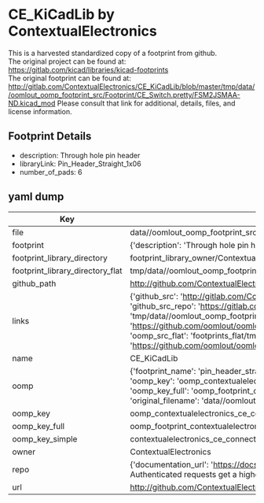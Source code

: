# CE_KiCadLib by ContextualElectronics  
This is a harvested standardized copy of a footprint from github.  
The original project can be found at:  
https://gitlab.com/kicad/libraries/kicad-footprints  
The original footprint can be found at:
http://gitlab.com/ContextualElectronics/CE_KiCadLib/blob/master/tmp/data//oomlout_oomp_footprint_src/Footprint/CE_Switch.pretty/FSM2JSMAA-ND.kicad_mod
Please consult that link for additional, details, files, and license information.  
## Footprint Details
* description: Through hole pin header  
* libraryLink: Pin_Header_Straight_1x06  
* number_of_pads: 6  
## yaml dump  
| Key | Value |  
| --- | --- |  
| file | data//oomlout_oomp_footprint_src/CE_KiCadLib/Footprint/CE_Connector.pretty/Pin_Header_Straight_1x06.kicad_mod |  
| footprint | {'description': 'Through hole pin header', 'libraryLink': 'Pin_Header_Straight_1x06', 'number_of_pads': 6} |  
| footprint_library_directory | footprint_library_owner/ContextualElectronics_CE_KiCadLib |  
| footprint_library_directory_flat | tmp/data//oomlout_oomp_footprint_src/footprints_flat/contextualelectronics_ce_connector_pin_header_straight_1x06/working |  
| github_path | http://github.com/ContextualElectronics/CE_KiCadLib/blob/master/tmp/data//oomlout_oomp_footprint_src/Footprint/CE_Connector.pretty/Pin_Header_Straight_1x06.kicad_mod |  
| links | {'github_src': 'http://gitlab.com/ContextualElectronics/CE_KiCadLib/blob/master/tmp/data//oomlout_oomp_footprint_src/Footprint/CE_Switch.pretty/FSM2JSMAA-ND.kicad_mod', 'github_src_repo': 'https://gitlab.com/kicad/libraries/kicad-footprints', 'oomp_bot': 'tmp/data//oomlout_oomp_footprint_src/footprints/contextualelectronics_ce_connector_pin_header_straight_1x06/working', 'oomp_bot_github': 'https://github.com/oomlout/oomlout_oomp_footprint_bot/tree/main/tmp/data//oomlout_oomp_footprint_src/footprints/contextualelectronics_ce_connector_pin_header_straight_1x06/working', 'oomp_src_flat': 'footprints_flat/tmp/data//oomlout_oomp_footprint_src/footprints_flat/contextualelectronics_ce_connector_pin_header_straight_1x06/working', 'oomp_src_flat_github': 'https://github.com/oomlout/oomlout_oomp_footprint_src/tree/main/tmp/data//oomlout_oomp_footprint_src/footprints_flat/contextualelectronics_ce_connector_pin_header_straight_1x06/working'} |  
| name | CE_KiCadLib |  
| oomp | {'footprint_name': 'pin_header_straight_1x06', 'library_name': 'ce_connector', 'md5': 'd690458399c4d316c677aecb2f3a8821', 'md5_10': 'd690458399', 'md5_5': 'd6904', 'md5_6': 'd69045', 'oomp_key': 'oomp_contextualelectronics_ce_connector_pin_header_straight_1x06', 'oomp_key_extra': 'oomp_footprint_contextualelectronics_ce_connector_pin_header_straight_1x06', 'oomp_key_full': 'oomp_footprint_contextualelectronics_ce_connector_pin_header_straight_1x06_d69045', 'oomp_key_simple': 'contextualelectronics_ce_connector_pin_header_straight_1x06', 'original_filename': 'data//oomlout_oomp_footprint_src/CE_KiCadLib/Footprint/CE_Connector.pretty/Pin_Header_Straight_1x06.kicad_mod', 'owner_name': 'contextualelectronics'} |  
| oomp_key | oomp_contextualelectronics_ce_connector_pin_header_straight_1x06 |  
| oomp_key_full | oomp_footprint_contextualelectronics_ce_connector_pin_header_straight_1x06 |  
| oomp_key_simple | contextualelectronics_ce_connector_pin_header_straight_1x06 |  
| owner | ContextualElectronics |  
| repo | {'documentation_url': 'https://docs.github.com/rest/overview/resources-in-the-rest-api#rate-limiting', 'message': "API rate limit exceeded for 84.66.142.224. (But here's the good news: Authenticated requests get a higher rate limit. Check out the documentation for more details.)"} |  
| url | http://github.com/ContextualElectronics/CE_KiCadLib |  

